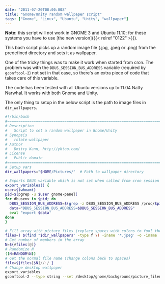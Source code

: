 ```yaml
---
date: "2011-07-20T00:00:00Z"
title: "Gnome/Unity random wallpaper script"
tags: ["Gnome", "Linux", "Ubuntu", "Unity", "wallpaper"]
---
```


**Note:** this script will not work in GNOME 3 and Ubuntu 11.10; for these systems you have to use [the new version]({{< relref "0122" >}}).

This bash script picks up a random image file (.jpg, .jpeg or .png) from the predefined directory and sets it as wallpaper.

<!--more-->

One of the tricky things was to make it work when started from cron. The problem was with the `DBUS_SESSION_BUS_ADDRESS` variable (required by `gconftool-2`) not set in that case, so there's an extra piece of code that takes care of this variable.

The code has been tested with all Ubuntu versions up to 11.04 Natty Narwhal. It works with both Gnome and Unity.

The only thing to setup in the below script is the path to image files in `dir_wallpapers`.

```bash
#!/bin/bash
#================================================================================
# Description
#   Script to set a random wallpaper in Gnome/Unity
# Synopsis
#   rotate-wallpaper
# Author
#   Dmitry Kann, http://yktoo.com/
# License
#   Public domain
#================================================================================
# Setup vars
dir_wallpapers="$HOME/Pictures/"  # Path to wallpaper directory

# Exports DBUS variable which is not set when called from cron session
export_variables() {
user=$(whoami)
pid=$(pgrep -u $user gnome-panel)
for dbusenv in $pid; do
  DBUS_SESSION_BUS_ADDRESS=$(grep -z DBUS_SESSION_BUS_ADDRESS /proc/$pid/environ | sed -e 's/DBUS_SESSION_BUS_ADDRESS=//')
  data="DBUS_SESSION_BUS_ADDRESS=$DBUS_SESSION_BUS_ADDRESS"
  eval "export $data"
done
}

# Fill array with picture files (replace spaces with colons to fool the array)
files=( $(find "$dir_wallpapers" -type f \( -iname '*.jpeg' -o -iname '*.jpg' -o -iname '*.png' \) | sed s/' '/':'/g) )
# Get number of members in the array
N=${#files[@]}
# Randomize N
((N=RANDOM%N))
# Get the normal file name (change colons back to spaces)
file=${files[$N]//:/ }
# Change desktop wallpaper
export_variables
gconftool-2 --type string --set /desktop/gnome/background/picture_filename "$file"
```